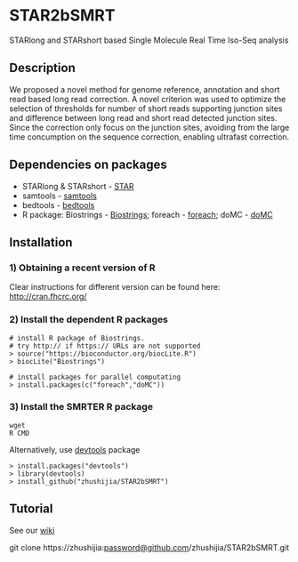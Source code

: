 # STAR2bSMRT
STARlong and STARshort based Single Molecule Real Time Iso-Seq analysis

## Description
We proposed a novel method for genome reference, annotation and short read based long read correction. A novel criterion was used to optimize the selection of thresholds for number of short reads supporting junction sites and difference between long read and short read detected junction sites. Since the correction only focus on the junction sites, avoiding from the large time concumption on the sequence correction, enabling ultrafast correction. 

## Dependencies on packages
-  STARlong & STARshort - [STAR](https://github.com/alexdobin/STAR)
-  samtools - [samtools](http://samtools.sourceforge.net/)
-  bedtools - [bedtools](http://bedtools.readthedocs.io/en/latest/)
-  R package: Biostrings - [Biostrings](https://bioconductor.org/packages/release/bioc/html/Biostrings.html); foreach - [foreach](https://cran.r-project.org/web/packages/foreach/); doMC - [doMC](https://cran.r-project.org/web/packages/doMC/)


## Installation
### 1) Obtaining a recent version of R
Clear instructions for different version can be found here:
http://cran.fhcrc.org/

### 2) Install the dependent R packages
```
# install R package of Biostrings. 
# try http:// if https:// URLs are not supported
> source("https://bioconductor.org/biocLite.R")
> biocLite("Biostrings")

# install packages for parallel computating
> install.packages(c("foreach","doMC"))

```

### 3) Install the SMRTER R package
```
wget 
R CMD 
```
Alternatively, use [devtools](https://github.com/hadley/devtools) package
```
> install.packages("devtools")
> library(devtools)
> install_github("zhushijia/STAR2bSMRT")
```

## Tutorial
   See our [wiki](https://github.com/zhushijia/STAR2bSMRT/wiki)
   
  
git clone https://zhushijia:password@github.com/zhushijia/STAR2bSMRT.git

